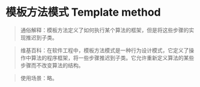 # 模板方法模式 Template method

> 通俗解释：模板方法定义了如何执行某个算法的框架，但是将这些步骤的实现推迟到子类。

> 维基百科：在软件工程中，模板方法模式是一种行为设计模式，它定义了操作中算法的程序框架，将一些步骤推迟到子类。它允许重新定义算法的某些步骤而不改变算法的结构。

> 使用场景：略。

